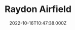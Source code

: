 ---
date: 2022-10-16T10:47:38.000Z
title: Raydon Airfield
latitude: 52.019026
longitude: 1.010771
category: checkin
---